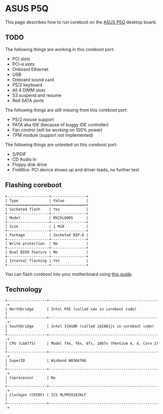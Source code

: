 # ASUS P5Q

This page describes how to run coreboot on the [ASUS P5Q] desktop board.

## TODO

The following things are working in this coreboot port:

+ PCI slots
+ PCI-e slots
+ Onboard Ethernet
+ USB
+ Onboard sound card
+ PS/2 keyboard
+ All 4 DIMM slots
+ S3 suspend and resume
+ Red SATA ports

The following things are still missing from this coreboot port:

+ PS/2 mouse support
+ PATA aka IDE (because of buggy IDE controller)
+ Fan control (will be working on 100% power)
+ TPM module (support not implemented)

The following things are untested on this coreboot port:

+ S/PDIF
+ CD Audio In
+ Floppy disk drive
+ FireWire: PCI device shows up and driver loads, no further test


## Flashing coreboot

```eval_rst
+-------------------+----------------+
| Type              | Value          |
+===================+================+
| Socketed flash    | Yes            |
+-------------------+----------------+
| Model             | MX25L8005      |
+-------------------+----------------+
| Size              | 1 MiB          |
+-------------------+----------------+
| Package           | Socketed DIP-8 |
+-------------------+----------------+
| Write protection  | No             |
+-------------------+----------------+
| Dual BIOS feature | No             |
+-------------------+----------------+
| Internal flashing | Yes            |
+-------------------+----------------+
```

You can flash coreboot into your motherboard using [this guide].

## Technology

```eval_rst
+------------------+---------------------------------------------------+
| Northbridge      | Intel P45 (called x4x in coreboot code)           |
+------------------+---------------------------------------------------+
| Southbridge      | Intel ICH10R (called i82801jx in coreboot code)   |
+------------------+---------------------------------------------------+
| CPU (LGA775)     | Model f4x, f6x, 6fx, 1067x (Pentium 4, d, Core 2) |
+------------------+---------------------------------------------------+
| SuperIO          | Winbond W83667HG                                  |
+------------------+---------------------------------------------------+
| Coprocessor      | No                                                |
+------------------+---------------------------------------------------+
| Clockgen (CK505) | ICS 9LPRS918JKLF                                  |
+------------------+---------------------------------------------------+
```

[ASUS P5Q]: https://www.asus.com/Motherboards/P5Q
[this guide]: https://doc.coreboot.org/flash_tutorial/int_flashrom.html
